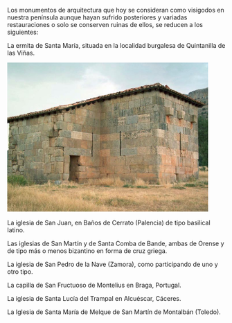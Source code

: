 


Los monumentos de arquitectura que hoy se consideran como visigodos en nuestra península aunque hayan sufrido posteriores y variadas restauraciones o solo se  conserven ruinas de ellos, se reducen a los siguientes:

La ermita de Santa María, situada en la localidad burgalesa de Quintanilla de las Viñas.

![obras](IMG/obras.jpg)

La iglesia de San Juan, en Baños de Cerrato (Palencia) de tipo basilical latino.

Las iglesias de San Martín y de Santa Comba de Bande, ambas de Orense y de tipo más o menos bizantino en forma de cruz griega.

La iglesia de San Pedro de la Nave (Zamora), como participando de uno y otro tipo.

La capilla de San Fructuoso de Montelius en Braga, Portugal.

La iglesia de Santa Lucía del Trampal en Alcuéscar, Cáceres.

La Iglesia de Santa María de Melque de San Martín de Montalbán (Toledo).
